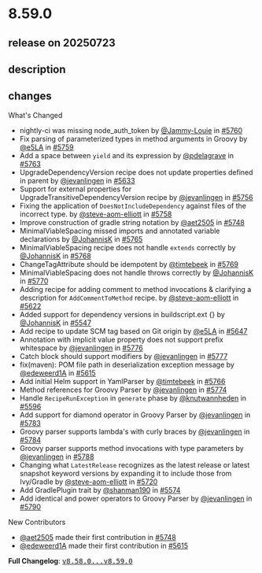 # 8.59.0

## release on 20250723

## description

## changes

What's Changed

* nightly-ci was missing node_auth_token by <a class="user-mention notranslate" data-hovercard-type="user" data-hovercard-url="/users/Jammy-Louie/hovercard" data-octo-click="hovercard-link-click" data-octo-dimensions="link_type:self" href="https://github.com/Jammy-Louie">@Jammy-Louie</a> in <a class="issue-link js-issue-link" data-error-text="Failed to load title" data-id="3233476508" data-permission-text="Title is private" data-url="https://github.com/openrewrite/rewrite/issues/5760" data-hovercard-type="pull_request" data-hovercard-url="/openrewrite/rewrite/pull/5760/hovercard" href="https://github.com/openrewrite/rewrite/pull/5760">#5760</a>
* Fix parsing of parameterized types in method arguments in Groovy by <a class="user-mention notranslate" data-hovercard-type="user" data-hovercard-url="/users/e5LA/hovercard" data-octo-click="hovercard-link-click" data-octo-dimensions="link_type:self" href="https://github.com/e5LA">@e5LA</a> in <a class="issue-link js-issue-link" data-error-text="Failed to load title" data-id="3233360998" data-permission-text="Title is private" data-url="https://github.com/openrewrite/rewrite/issues/5759" data-hovercard-type="pull_request" data-hovercard-url="/openrewrite/rewrite/pull/5759/hovercard" href="https://github.com/openrewrite/rewrite/pull/5759">#5759</a>
* Add a space between <code>yield</code> and its expression by <a class="user-mention notranslate" data-hovercard-type="user" data-hovercard-url="/users/pdelagrave/hovercard" data-octo-click="hovercard-link-click" data-octo-dimensions="link_type:self" href="https://github.com/pdelagrave">@pdelagrave</a> in <a class="issue-link js-issue-link" data-error-text="Failed to load title" data-id="3237403260" data-permission-text="Title is private" data-url="https://github.com/openrewrite/rewrite/issues/5763" data-hovercard-type="pull_request" data-hovercard-url="/openrewrite/rewrite/pull/5763/hovercard" href="https://github.com/openrewrite/rewrite/pull/5763">#5763</a>
* UpgradeDependencyVersion recipe does not update properties defined in parent by <a class="user-mention notranslate" data-hovercard-type="user" data-hovercard-url="/users/jevanlingen/hovercard" data-octo-click="hovercard-link-click" data-octo-dimensions="link_type:self" href="https://github.com/jevanlingen">@jevanlingen</a> in <a class="issue-link js-issue-link" data-error-text="Failed to load title" data-id="3153339939" data-permission-text="Title is private" data-url="https://github.com/openrewrite/rewrite/issues/5633" data-hovercard-type="pull_request" data-hovercard-url="/openrewrite/rewrite/pull/5633/hovercard" href="https://github.com/openrewrite/rewrite/pull/5633">#5633</a>
* Support for external properties for UpgradeTransitiveDependencyVersion recipe by <a class="user-mention notranslate" data-hovercard-type="user" data-hovercard-url="/users/jevanlingen/hovercard" data-octo-click="hovercard-link-click" data-octo-dimensions="link_type:self" href="https://github.com/jevanlingen">@jevanlingen</a> in <a class="issue-link js-issue-link" data-error-text="Failed to load title" data-id="3231908344" data-permission-text="Title is private" data-url="https://github.com/openrewrite/rewrite/issues/5756" data-hovercard-type="pull_request" data-hovercard-url="/openrewrite/rewrite/pull/5756/hovercard" href="https://github.com/openrewrite/rewrite/pull/5756">#5756</a>
* Fixing the application of <code>DoesNotIncludeDependency</code> against files of the incorrect type. by <a class="user-mention notranslate" data-hovercard-type="user" data-hovercard-url="/users/steve-aom-elliott/hovercard" data-octo-click="hovercard-link-click" data-octo-dimensions="link_type:self" href="https://github.com/steve-aom-elliott">@steve-aom-elliott</a> in <a class="issue-link js-issue-link" data-error-text="Failed to load title" data-id="3232828684" data-permission-text="Title is private" data-url="https://github.com/openrewrite/rewrite/issues/5758" data-hovercard-type="pull_request" data-hovercard-url="/openrewrite/rewrite/pull/5758/hovercard" href="https://github.com/openrewrite/rewrite/pull/5758">#5758</a>
* Improve construction of gradle string notation by <a class="user-mention notranslate" data-hovercard-type="user" data-hovercard-url="/users/aet2505/hovercard" data-octo-click="hovercard-link-click" data-octo-dimensions="link_type:self" href="https://github.com/aet2505">@aet2505</a> in <a class="issue-link js-issue-link" data-error-text="Failed to load title" data-id="3225672529" data-permission-text="Title is private" data-url="https://github.com/openrewrite/rewrite/issues/5748" data-hovercard-type="pull_request" data-hovercard-url="/openrewrite/rewrite/pull/5748/hovercard" href="https://github.com/openrewrite/rewrite/pull/5748">#5748</a>
* MinimalViableSpacing missed imports and annotated variable declarations by <a class="user-mention notranslate" data-hovercard-type="user" data-hovercard-url="/users/JohannisK/hovercard" data-octo-click="hovercard-link-click" data-octo-dimensions="link_type:self" href="https://github.com/JohannisK">@JohannisK</a> in <a class="issue-link js-issue-link" data-error-text="Failed to load title" data-id="3239703432" data-permission-text="Title is private" data-url="https://github.com/openrewrite/rewrite/issues/5765" data-hovercard-type="pull_request" data-hovercard-url="/openrewrite/rewrite/pull/5765/hovercard" href="https://github.com/openrewrite/rewrite/pull/5765">#5765</a>
* MinimalViableSpacing recipe does not handle <code>extends</code> correctly by <a class="user-mention notranslate" data-hovercard-type="user" data-hovercard-url="/users/JohannisK/hovercard" data-octo-click="hovercard-link-click" data-octo-dimensions="link_type:self" href="https://github.com/JohannisK">@JohannisK</a> in <a class="issue-link js-issue-link" data-error-text="Failed to load title" data-id="3242600218" data-permission-text="Title is private" data-url="https://github.com/openrewrite/rewrite/issues/5768" data-hovercard-type="pull_request" data-hovercard-url="/openrewrite/rewrite/pull/5768/hovercard" href="https://github.com/openrewrite/rewrite/pull/5768">#5768</a>
* ChangeTagAttribute should be idempotent by <a class="user-mention notranslate" data-hovercard-type="user" data-hovercard-url="/users/timtebeek/hovercard" data-octo-click="hovercard-link-click" data-octo-dimensions="link_type:self" href="https://github.com/timtebeek">@timtebeek</a> in <a class="issue-link js-issue-link" data-error-text="Failed to load title" data-id="3242714714" data-permission-text="Title is private" data-url="https://github.com/openrewrite/rewrite/issues/5769" data-hovercard-type="pull_request" data-hovercard-url="/openrewrite/rewrite/pull/5769/hovercard" href="https://github.com/openrewrite/rewrite/pull/5769">#5769</a>
* MinimalViableSpacing does not handle throws correctly by <a class="user-mention notranslate" data-hovercard-type="user" data-hovercard-url="/users/JohannisK/hovercard" data-octo-click="hovercard-link-click" data-octo-dimensions="link_type:self" href="https://github.com/JohannisK">@JohannisK</a> in <a class="issue-link js-issue-link" data-error-text="Failed to load title" data-id="3242733756" data-permission-text="Title is private" data-url="https://github.com/openrewrite/rewrite/issues/5770" data-hovercard-type="pull_request" data-hovercard-url="/openrewrite/rewrite/pull/5770/hovercard" href="https://github.com/openrewrite/rewrite/pull/5770">#5770</a>
* Adding recipe for adding comment to method invocations & clarifying a description for <code>AddCommentToMethod</code> recipe. by <a class="user-mention notranslate" data-hovercard-type="user" data-hovercard-url="/users/steve-aom-elliott/hovercard" data-octo-click="hovercard-link-click" data-octo-dimensions="link_type:self" href="https://github.com/steve-aom-elliott">@steve-aom-elliott</a> in <a class="issue-link js-issue-link" data-error-text="Failed to load title" data-id="3144686852" data-permission-text="Title is private" data-url="https://github.com/openrewrite/rewrite/issues/5622" data-hovercard-type="pull_request" data-hovercard-url="/openrewrite/rewrite/pull/5622/hovercard" href="https://github.com/openrewrite/rewrite/pull/5622">#5622</a>
* Added support for dependency versions in buildscript.ext {} by <a class="user-mention notranslate" data-hovercard-type="user" data-hovercard-url="/users/JohannisK/hovercard" data-octo-click="hovercard-link-click" data-octo-dimensions="link_type:self" href="https://github.com/JohannisK">@JohannisK</a> in <a class="issue-link js-issue-link" data-error-text="Failed to load title" data-id="3112969737" data-permission-text="Title is private" data-url="https://github.com/openrewrite/rewrite/issues/5547" data-hovercard-type="pull_request" data-hovercard-url="/openrewrite/rewrite/pull/5547/hovercard" href="https://github.com/openrewrite/rewrite/pull/5547">#5547</a>
* Add recipe to update SCM tag based on Git origin by <a class="user-mention notranslate" data-hovercard-type="user" data-hovercard-url="/users/e5LA/hovercard" data-octo-click="hovercard-link-click" data-octo-dimensions="link_type:self" href="https://github.com/e5LA">@e5LA</a> in <a class="issue-link js-issue-link" data-error-text="Failed to load title" data-id="3163500025" data-permission-text="Title is private" data-url="https://github.com/openrewrite/rewrite/issues/5647" data-hovercard-type="pull_request" data-hovercard-url="/openrewrite/rewrite/pull/5647/hovercard" href="https://github.com/openrewrite/rewrite/pull/5647">#5647</a>
* Annotation with implicit value property does not support prefix whitespace by <a class="user-mention notranslate" data-hovercard-type="user" data-hovercard-url="/users/jevanlingen/hovercard" data-octo-click="hovercard-link-click" data-octo-dimensions="link_type:self" href="https://github.com/jevanlingen">@jevanlingen</a> in <a class="issue-link js-issue-link" data-error-text="Failed to load title" data-id="3247623252" data-permission-text="Title is private" data-url="https://github.com/openrewrite/rewrite/issues/5776" data-hovercard-type="pull_request" data-hovercard-url="/openrewrite/rewrite/pull/5776/hovercard" href="https://github.com/openrewrite/rewrite/pull/5776">#5776</a>
* Catch block should support modifiers by <a class="user-mention notranslate" data-hovercard-type="user" data-hovercard-url="/users/jevanlingen/hovercard" data-octo-click="hovercard-link-click" data-octo-dimensions="link_type:self" href="https://github.com/jevanlingen">@jevanlingen</a> in <a class="issue-link js-issue-link" data-error-text="Failed to load title" data-id="3247647318" data-permission-text="Title is private" data-url="https://github.com/openrewrite/rewrite/issues/5777" data-hovercard-type="pull_request" data-hovercard-url="/openrewrite/rewrite/pull/5777/hovercard" href="https://github.com/openrewrite/rewrite/pull/5777">#5777</a>
* fix(maven): POM file path in deserialization exception message by <a class="user-mention notranslate" data-hovercard-type="user" data-hovercard-url="/users/edeweerd1A/hovercard" data-octo-click="hovercard-link-click" data-octo-dimensions="link_type:self" href="https://github.com/edeweerd1A">@edeweerd1A</a> in <a class="issue-link js-issue-link" data-error-text="Failed to load title" data-id="3140710871" data-permission-text="Title is private" data-url="https://github.com/openrewrite/rewrite/issues/5615" data-hovercard-type="pull_request" data-hovercard-url="/openrewrite/rewrite/pull/5615/hovercard" href="https://github.com/openrewrite/rewrite/pull/5615">#5615</a>
* Add initial Helm support in YamlParser by <a class="user-mention notranslate" data-hovercard-type="user" data-hovercard-url="/users/timtebeek/hovercard" data-octo-click="hovercard-link-click" data-octo-dimensions="link_type:self" href="https://github.com/timtebeek">@timtebeek</a> in <a class="issue-link js-issue-link" data-error-text="Failed to load title" data-id="3241171128" data-permission-text="Title is private" data-url="https://github.com/openrewrite/rewrite/issues/5766" data-hovercard-type="pull_request" data-hovercard-url="/openrewrite/rewrite/pull/5766/hovercard" href="https://github.com/openrewrite/rewrite/pull/5766">#5766</a>
* Method references for Groovy Parser by <a class="user-mention notranslate" data-hovercard-type="user" data-hovercard-url="/users/jevanlingen/hovercard" data-octo-click="hovercard-link-click" data-octo-dimensions="link_type:self" href="https://github.com/jevanlingen">@jevanlingen</a> in <a class="issue-link js-issue-link" data-error-text="Failed to load title" data-id="3247437428" data-permission-text="Title is private" data-url="https://github.com/openrewrite/rewrite/issues/5774" data-hovercard-type="pull_request" data-hovercard-url="/openrewrite/rewrite/pull/5774/hovercard" href="https://github.com/openrewrite/rewrite/pull/5774">#5774</a>
* Handle <code>RecipeRunException</code> in <code>generate</code> phase by <a class="user-mention notranslate" data-hovercard-type="user" data-hovercard-url="/users/knutwannheden/hovercard" data-octo-click="hovercard-link-click" data-octo-dimensions="link_type:self" href="https://github.com/knutwannheden">@knutwannheden</a> in <a class="issue-link js-issue-link" data-error-text="Failed to load title" data-id="3135710099" data-permission-text="Title is private" data-url="https://github.com/openrewrite/rewrite/issues/5596" data-hovercard-type="pull_request" data-hovercard-url="/openrewrite/rewrite/pull/5596/hovercard" href="https://github.com/openrewrite/rewrite/pull/5596">#5596</a>
* Add support for diamond operator in Groovy Parser by <a class="user-mention notranslate" data-hovercard-type="user" data-hovercard-url="/users/jevanlingen/hovercard" data-octo-click="hovercard-link-click" data-octo-dimensions="link_type:self" href="https://github.com/jevanlingen">@jevanlingen</a> in <a class="issue-link js-issue-link" data-error-text="Failed to load title" data-id="3251720670" data-permission-text="Title is private" data-url="https://github.com/openrewrite/rewrite/issues/5783" data-hovercard-type="pull_request" data-hovercard-url="/openrewrite/rewrite/pull/5783/hovercard" href="https://github.com/openrewrite/rewrite/pull/5783">#5783</a>
* Groovy parser supports lambda's with curly braces by <a class="user-mention notranslate" data-hovercard-type="user" data-hovercard-url="/users/jevanlingen/hovercard" data-octo-click="hovercard-link-click" data-octo-dimensions="link_type:self" href="https://github.com/jevanlingen">@jevanlingen</a> in <a class="issue-link js-issue-link" data-error-text="Failed to load title" data-id="3252019902" data-permission-text="Title is private" data-url="https://github.com/openrewrite/rewrite/issues/5784" data-hovercard-type="pull_request" data-hovercard-url="/openrewrite/rewrite/pull/5784/hovercard" href="https://github.com/openrewrite/rewrite/pull/5784">#5784</a>
* Groovy parser supports method invocations with type parameters by <a class="user-mention notranslate" data-hovercard-type="user" data-hovercard-url="/users/jevanlingen/hovercard" data-octo-click="hovercard-link-click" data-octo-dimensions="link_type:self" href="https://github.com/jevanlingen">@jevanlingen</a> in <a class="issue-link js-issue-link" data-error-text="Failed to load title" data-id="3253136617" data-permission-text="Title is private" data-url="https://github.com/openrewrite/rewrite/issues/5788" data-hovercard-type="pull_request" data-hovercard-url="/openrewrite/rewrite/pull/5788/hovercard" href="https://github.com/openrewrite/rewrite/pull/5788">#5788</a>
* Changing what <code>LatestRelease</code> recognizes as the latest release or latest snapshot keyword versions by expanding it to include those from Ivy/Gradle by <a class="user-mention notranslate" data-hovercard-type="user" data-hovercard-url="/users/steve-aom-elliott/hovercard" data-octo-click="hovercard-link-click" data-octo-dimensions="link_type:self" href="https://github.com/steve-aom-elliott">@steve-aom-elliott</a> in <a class="issue-link js-issue-link" data-error-text="Failed to load title" data-id="3203619534" data-permission-text="Title is private" data-url="https://github.com/openrewrite/rewrite/issues/5720" data-hovercard-type="pull_request" data-hovercard-url="/openrewrite/rewrite/pull/5720/hovercard" href="https://github.com/openrewrite/rewrite/pull/5720">#5720</a>
* Add GradlePlugin trait by <a class="user-mention notranslate" data-hovercard-type="user" data-hovercard-url="/users/shanman190/hovercard" data-octo-click="hovercard-link-click" data-octo-dimensions="link_type:self" href="https://github.com/shanman190">@shanman190</a> in <a class="issue-link js-issue-link" data-error-text="Failed to load title" data-id="3125896080" data-permission-text="Title is private" data-url="https://github.com/openrewrite/rewrite/issues/5574" data-hovercard-type="pull_request" data-hovercard-url="/openrewrite/rewrite/pull/5574/hovercard" href="https://github.com/openrewrite/rewrite/pull/5574">#5574</a>
* Add identical and power operators to Groovy Parser by <a class="user-mention notranslate" data-hovercard-type="user" data-hovercard-url="/users/jevanlingen/hovercard" data-octo-click="hovercard-link-click" data-octo-dimensions="link_type:self" href="https://github.com/jevanlingen">@jevanlingen</a> in <a class="issue-link js-issue-link" data-error-text="Failed to load title" data-id="3255228961" data-permission-text="Title is private" data-url="https://github.com/openrewrite/rewrite/issues/5790" data-hovercard-type="pull_request" data-hovercard-url="/openrewrite/rewrite/pull/5790/hovercard" href="https://github.com/openrewrite/rewrite/pull/5790">#5790</a>

New Contributors

* <a class="user-mention notranslate" data-hovercard-type="user" data-hovercard-url="/users/aet2505/hovercard" data-octo-click="hovercard-link-click" data-octo-dimensions="link_type:self" href="https://github.com/aet2505">@aet2505</a> made their first contribution in <a class="issue-link js-issue-link" data-error-text="Failed to load title" data-id="3225672529" data-permission-text="Title is private" data-url="https://github.com/openrewrite/rewrite/issues/5748" data-hovercard-type="pull_request" data-hovercard-url="/openrewrite/rewrite/pull/5748/hovercard" href="https://github.com/openrewrite/rewrite/pull/5748">#5748</a>
* <a class="user-mention notranslate" data-hovercard-type="user" data-hovercard-url="/users/edeweerd1A/hovercard" data-octo-click="hovercard-link-click" data-octo-dimensions="link_type:self" href="https://github.com/edeweerd1A">@edeweerd1A</a> made their first contribution in <a class="issue-link js-issue-link" data-error-text="Failed to load title" data-id="3140710871" data-permission-text="Title is private" data-url="https://github.com/openrewrite/rewrite/issues/5615" data-hovercard-type="pull_request" data-hovercard-url="/openrewrite/rewrite/pull/5615/hovercard" href="https://github.com/openrewrite/rewrite/pull/5615">#5615</a>

<strong>Full Changelog</strong>: <a class="commit-link" href="https://github.com/openrewrite/rewrite/compare/v8.58.0...v8.59.0"><tt>v8.58.0...v8.59.0</tt></a>

